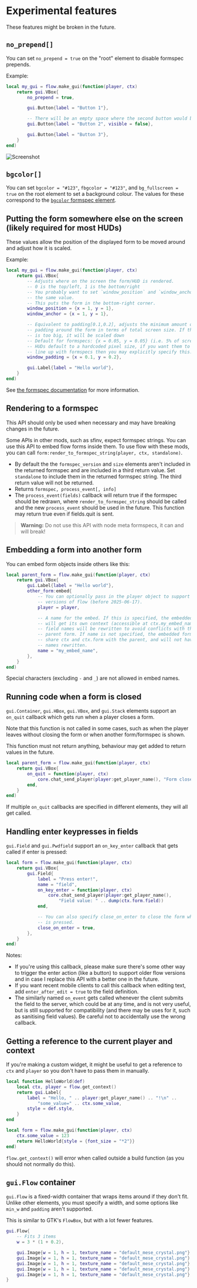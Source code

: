 # Experimental features

These features might be broken in the future.

## `no_prepend[]`

You can set `no_prepend = true` on the "root" element to disable formspec
prepends.

Example:

```lua
local my_gui = flow.make_gui(function(player, ctx)
    return gui.VBox{
        no_prepend = true,

        gui.Button{label = "Button 1"},

        -- There will be an empty space where the second button would be
        gui.Button{label = "Button 2", visible = false},

        gui.Button{label = "Button 3"},
    }
end)
```

![Screenshot](https://user-images.githubusercontent.com/3182651/212222545-baee3669-15cd-410d-a638-c63b65a8811b.png)

## `bgcolor[]`

You can set `bgcolor = "#123"`, `fbgcolor = "#123"`, and
`bg_fullscreen = true` on the root element to set a background colour. The
values for these correspond to the [`bgcolor` formspec element](https://api.luanti.org/formspec/#bgcolorbgcolorfullscreenfbgcolor).

## Putting the form somewhere else on the screen (likely required for most HUDs)

These values allow the position of the displayed form to be moved around and
adjust how it is scaled.

Example:

```lua
local my_gui = flow.make_gui(function(player, ctx)
    return gui.VBox{
        -- Adjusts where on the screen the form/HUD is rendered.
        -- 0 is the top/left, 1 is the bottom/right
        -- You probably want to set `window_position` and `window_anchor` to
        -- the same value.
        -- This puts the form in the bottom-right corner.
        window_position = {x = 1, y = 1},
        window_anchor = {x = 1, y = 1},

        -- Equivalent to padding[0.1,0.2], adjusts the minimum amount of
        -- padding around the form in terms of total screen size. If the form
        -- is too big, it will be scaled down
        -- Default for formspecs: {x = 0.05, y = 0.05} (i.e. 5% of screen size)
        -- HUDs default to a hardcoded pixel size, if you want them to roughly
        -- line up with formspecs then you may explicitly specify this.
        window_padding = {x = 0.1, y = 0.2},

        gui.Label{label = "Hello world"},
    }
end)
```

See [the formspec documentation](https://api.luanti.org/formspec/#positionxy)
for more information.

## Rendering to a formspec

This API should only be used when necessary and may have breaking changes in
the future.

Some APIs in other mods, such as sfinv, expect formspec strings. You can use
this API to embed flow forms inside them. To use flow with these mods, you can
call `form:render_to_formspec_string(player, ctx, standalone)`.

 - By default the the `formspec_version` and `size` elements aren't included in
   the returned formspec and are included in a third return value. Set
   `standalone` to include them in the returned formspec string. The third
   return value will not be returned.
 - Returns `formspec, process_event[, info]`
 - The `process_event(fields)` callback will return true if the formspec should
   be redrawn, where `render_to_formspec_string` should be called and the new
   `process_event` should be used in the future. This function may return true
   even if fields.quit is sent.


> **Warning:**
> Do not use this API with node meta formspecs, it can and will break!

## Embedding a form into another form

You can embed form objects inside others like this:

```lua
local parent_form = flow.make_gui(function(player, ctx)
    return gui.VBox{
        gui.Label{label = "Hello world"},
        other_form:embed{
            -- You can optionally pass in the player object to support older
            -- versions of flow (before 2025-06-17).
            player = player,

            -- A name for the embed. If this is specified, the embedded form
            -- will get its own context (accessible at ctx.my_embed_name) and
            -- field names will be rewritten to avoid conflicts with the
            -- parent form. If name is not specified, the embedded form will
            -- share ctx and ctx.form with the parent, and will not have field
            -- names rewritten.
            name = "my_embed_name",
        },
    }
end)
```

Special characters (excluding `-` and `_`) are not allowed in embed names.

## Running code when a form is closed

`gui.Container`, `gui.HBox`, `gui.VBox`, and `gui.Stack` elements support an
`on_quit` callback which gets run when a player closes a form.

Note that this function is not called in some cases, such as when the player
leaves without closing the form or when another form/formspec is shown.

This function must not return anything, behaviour may get added to return
values in the future.

```lua
local parent_form = flow.make_gui(function(player, ctx)
    return gui.VBox{
        on_quit = function(player, ctx)
            core.chat_send_player(player:get_player_name(), "Form closed!")
        end,
    }
end)
```

If multiple `on_quit` callbacks are specified in different elements, they will
all get called.

## Handling enter keypresses in fields

`gui.Field` and `gui.Pwdfield` support an `on_key_enter` callback that gets
called if enter is pressed:

```lua
local form = flow.make_gui(function(player, ctx)
    return gui.VBox{
        gui.Field{
            label = "Press enter!",
            name = "field",
            on_key_enter = function(player, ctx)
                core.chat_send_player(player:get_player_name(),
                    "Field value: " .. dump(ctx.form.field))
            end,

            -- You can also specify close_on_enter to close the form when enter
            -- is pressed.
            close_on_enter = true,
        },
    }
end)
```

Notes:

 - If you're using this callback, please make sure there's some other way to
   trigger the enter action (like a button) to support older flow versions and
   in case I replace this API with a better one in the future.
 - If you want recent mobile clients to call this callback when editing text,
   add `enter_after_edit = true` to the field definition.
 - The similarly named `on_event` gets called whenever the client submits the
   field to the server, which could be at any time, and is not very useful, but
   is still supported for compatibility (and there may be uses for it, such as
   sanitising field values). Be careful not to accidentally use the wrong
   callback.

## Getting a reference to the current player and context

If you're making a custom widget, it might be useful to get a reference to
`ctx` and `player` so you don't have to pass them in manually.

```lua
local function HelloWorld(def)
    local ctx, player = flow.get_context()
    return gui.Label{
        label = "Hello, " .. player:get_player_name() .. "!\n" ..
            "some_value=" .. ctx.some_value,
        style = def.style,
    }
end

local form = flow.make_gui(function(player, ctx)
    ctx.some_value = 123
    return HelloWorld{style = {font_size = "*2"}}
end)
```

`flow.get_context()` will error when called outside a build function (as you
should not normally do this).

## `gui.Flow` container

`gui.Flow` is a fixed-width container that wraps items around if they don't
fit. Unlike other elements, you must specify a width, and some options like
`min_w` and `padding` aren't supported.

This is similar to GTK's `FlowBox`, but with a lot fewer features.

```lua
gui.Flow{
    -- Fits 3 items
    w = 3 * (1 + 0.2),

    gui.Image{w = 1, h = 1, texture_name = "default_mese_crystal.png"},
    gui.Image{w = 1, h = 1, texture_name = "default_mese_crystal.png"},
    gui.Image{w = 1, h = 1, texture_name = "default_mese_crystal.png"},
    gui.Image{w = 1, h = 1, texture_name = "default_mese_crystal.png"},
    gui.Image{w = 1, h = 1, texture_name = "default_mese_crystal.png"},
}
```
